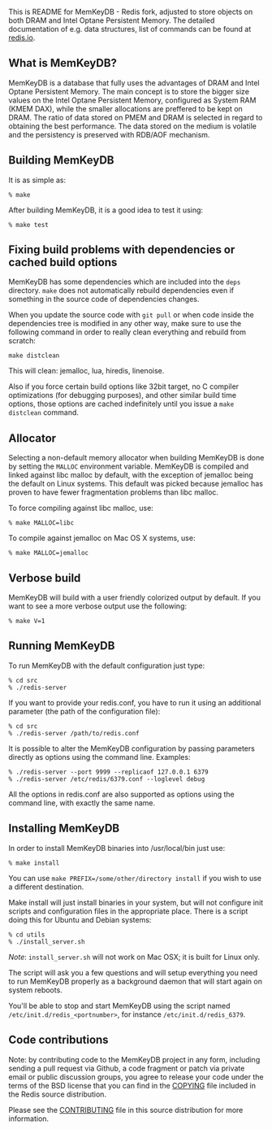 This is README for MemKeyDB - Redis fork, adjusted to store objects on both DRAM and Intel Optane Persistent Memory.
The detailed documentation of e.g. data structures, list of commands can be found at [redis.io](https://redis.io).

What is MemKeyDB?
--------------

MemKeyDB is a database that fully uses the advantages of DRAM and Intel Optane Persistent Memory. The main concept is to store the bigger size values on the Intel Optane Persistent Memory, configured as System RAM (KMEM DAX), while the smaller allocations are preffered to be kept on DRAM. The ratio of data stored on PMEM and DRAM is selected in regard to obtaining the best performance.
The data stored on the medium is volatile and the persistency is preserved with RDB/AOF mechanism.

Building MemKeyDB
--------------

It is as simple as:

    % make

After building MemKeyDB, it is a good idea to test it using:

    % make test

Fixing build problems with dependencies or cached build options
---------

MemKeyDB has some dependencies which are included into the `deps` directory.
`make` does not automatically rebuild dependencies even if something in
the source code of dependencies changes.

When you update the source code with `git pull` or when code inside the
dependencies tree is modified in any other way, make sure to use the following
command in order to really clean everything and rebuild from scratch:

    make distclean

This will clean: jemalloc, lua, hiredis, linenoise.

Also if you force certain build options like 32bit target, no C compiler
optimizations (for debugging purposes), and other similar build time options,
those options are cached indefinitely until you issue a `make distclean`
command.

Allocator
---------

Selecting a non-default memory allocator when building MemKeyDB is done by setting
the `MALLOC` environment variable. MemKeyDB is compiled and linked against libc
malloc by default, with the exception of jemalloc being the default on Linux
systems. This default was picked because jemalloc has proven to have fewer
fragmentation problems than libc malloc.

To force compiling against libc malloc, use:

    % make MALLOC=libc

To compile against jemalloc on Mac OS X systems, use:

    % make MALLOC=jemalloc

Verbose build
-------------

MemKeyDB will build with a user friendly colorized output by default.
If you want to see a more verbose output use the following:

    % make V=1

Running MemKeyDB
-------------

To run MemKeyDB with the default configuration just type:

    % cd src
    % ./redis-server

If you want to provide your redis.conf, you have to run it using an additional
parameter (the path of the configuration file):

    % cd src
    % ./redis-server /path/to/redis.conf

It is possible to alter the MemKeyDB configuration by passing parameters directly
as options using the command line. Examples:

    % ./redis-server --port 9999 --replicaof 127.0.0.1 6379
    % ./redis-server /etc/redis/6379.conf --loglevel debug

All the options in redis.conf are also supported as options using the command
line, with exactly the same name.

Installing MemKeyDB
-----------------

In order to install MemKeyDB binaries into /usr/local/bin just use:

    % make install

You can use `make PREFIX=/some/other/directory install` if you wish to use a
different destination.

Make install will just install binaries in your system, but will not configure
init scripts and configuration files in the appropriate place. There is a script doing this
for Ubuntu and Debian systems:

    % cd utils
    % ./install_server.sh

_Note_: `install_server.sh` will not work on Mac OSX; it is built for Linux only.

The script will ask you a few questions and will setup everything you need
to run MemKeyDB properly as a background daemon that will start again on
system reboots.

You'll be able to stop and start MemKeyDB using the script named
`/etc/init.d/redis_<portnumber>`, for instance `/etc/init.d/redis_6379`.

Code contributions
-----------------

Note: by contributing code to the MemKeyDB project in any form, including sending
a pull request via Github, a code fragment or patch via private email or
public discussion groups, you agree to release your code under the terms
of the BSD license that you can find in the [COPYING][1] file included in the Redis
source distribution.

Please see the [CONTRIBUTING][2] file in this source distribution for more
information.

[1]: https://github.com/memKeyDB/memKeyDB/blob/6.0-devel/COPYING
[2]: https://github.com/memKeyDB/memKeyDB/blob/6.0-devel/CONTRIBUTING
